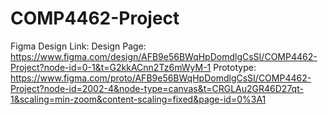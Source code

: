 # COMP4462-Project

Figma Design Link: 
Design Page: https://www.figma.com/design/AFB9e56BWqHpDomdlgCsSI/COMP4462-Project?node-id=0-1&t=G2kkACnn2Tz6mWyM-1 
Prototype: https://www.figma.com/proto/AFB9e56BWqHpDomdlgCsSI/COMP4462-Project?node-id=2002-4&node-type=canvas&t=CRGLAu2GR46D27qt-1&scaling=min-zoom&content-scaling=fixed&page-id=0%3A1
